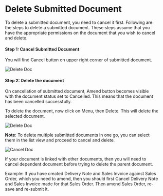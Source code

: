 
# Delete Submitted Document



To delete a submitted document, you need to cancel it first. Following are the steps to delete a submitted document. These steps assume that you have the appropriate permissions on the document that you wish to cancel and delete.


#### Step 1: Cancel Submitted Document


You will find Cancel button on upper right corner of submitted document.


![Delete Doc](/files/cancel-delete-submitted-doc-1.png)


#### Step 2: Delete the document


On cancellation of submitted document, Amend button becomes visible with the document status set to Cancelled. This means that the document has been cancelled successfully.


To delete the document, now click on Menu, then Delete. This will delete the selected document.


![Delete Doc](/files/cancel-delete-submitted-doc-2.png)


**Note:** To delete multiple submitted documents in one go, you can select them in the list view and proceed to cancel and delete.

![Cancel Doc](/files/cancel-list-view.gif)


If your document is linked with other documents, then you will need to cancel dependent document before trying to delete the parent document.

  
  


Example: If you have created Delivery Note and Sales Invoice against Sales Order, which you need to amend, then you should first Cancel Delivery Note and Sales Invoice made for that Sales Order. Then amend Sales Order, re-save and re-submit it.





